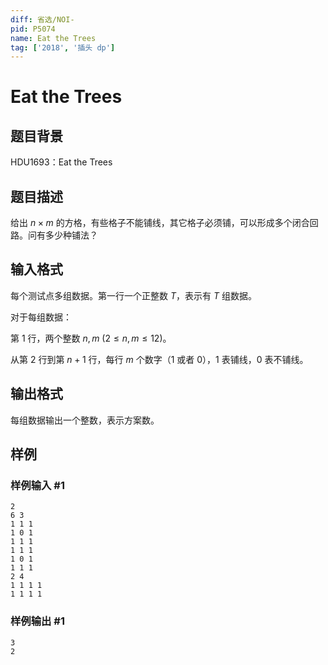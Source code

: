```yaml
---
diff: 省选/NOI-
pid: P5074
name: Eat the Trees
tag: ['2018', '插头 dp']
---
```

# Eat the Trees
## 题目背景

HDU1693：Eat the Trees

## 题目描述

给出 $n \times m$ 的方格，有些格子不能铺线，其它格子必须铺，可以形成多个闭合回路。问有多少种铺法？
## 输入格式

每个测试点多组数据。第一行一个正整数 $T$，表示有 $T$ 组数据。

对于每组数据：

第 $1$ 行，两个整数 $n,m\ (2 \le n,m \le 12)$。

从第 $2$ 行到第 $n+1$ 行，每行 $m$ 个数字（$1$ 或者 $0$），$1$ 表铺线，$0$ 表不铺线。
## 输出格式

每组数据输出一个整数，表示方案数。
## 样例

### 样例输入 #1
```
2
6 3
1 1 1
1 0 1
1 1 1
1 1 1
1 0 1
1 1 1
2 4
1 1 1 1
1 1 1 1
```
### 样例输出 #1
```
3
2
```
